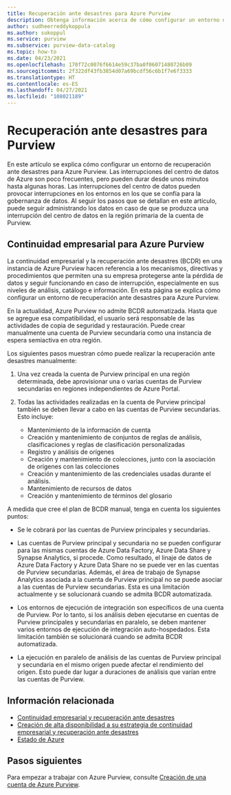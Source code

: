 ```yaml
---
title: Recuperación ante desastres para Azure Purview
description: Obtenga información acerca de cómo configurar un entorno de recuperación ante desastres para Azure Purview.
author: sudheerreddykoppula
ms.author: sukoppul
ms.service: purview
ms.subservice: purview-data-catalog
ms.topic: how-to
ms.date: 04/23/2021
ms.openlocfilehash: 170f72c0076f6614e59c37ba0f06071480726b09
ms.sourcegitcommit: 2f322df43fb3854d07a69bcdf56c6b1f7e6f3333
ms.translationtype: HT
ms.contentlocale: es-ES
ms.lasthandoff: 04/27/2021
ms.locfileid: "108021189"
---
```

# <a name="disaster-recovery-for-purview"></a>Recuperación ante desastres para Purview

En este artículo se explica cómo configurar un entorno de recuperación ante desastres para Azure Purview. Las interrupciones del centro de datos de Azure son poco frecuentes, pero pueden durar desde unos minutos hasta algunas horas. Las interrupciones del centro de datos pueden provocar interrupciones en los entornos en los que se confía para la gobernanza de datos. Al seguir los pasos que se detallan en este artículo, puede seguir administrando los datos en caso de que se produzca una interrupción del centro de datos en la región primaria de la cuenta de Purview.

## <a name="achieve-business-continuity-for-azure-purview"></a>Continuidad empresarial para Azure Purview

La continuidad empresarial y la recuperación ante desastres (BCDR) en una instancia de Azure Purview hacen referencia a los mecanismos, directivas y procedimientos que permiten una su empresa protegerse ante la pérdida de datos y seguir funcionando en caso de interrupción, especialmente en sus niveles de análisis, catálogo e información. En esta página se explica cómo configurar un entorno de recuperación ante desastres para Azure Purview.

En la actualidad, Azure Purview no admite BCDR automatizada. Hasta que se agregue esa compatibilidad, el usuario será responsable de las actividades de copia de seguridad y restauración. Puede crear manualmente una cuenta de Purview secundaria como una instancia de espera semiactiva en otra región.

Los siguientes pasos muestran cómo puede realizar la recuperación ante desastres manualmente:

1. Una vez creada la cuenta de Purview principal en una región determinada, debe aprovisionar una o varias cuentas de Purview secundarias en regiones independientes de Azure Portal. 

2. Todas las actividades realizadas en la cuenta de Purview principal también se deben llevar a cabo en las cuentas de Purview secundarias. Esto incluye: 

    - Mantenimiento de la información de cuenta
    - Creación y mantenimiento de conjuntos de reglas de análisis, clasificaciones y reglas de clasificación personalizadas
    - Registro y análisis de orígenes
    - Creación y mantenimiento de colecciones, junto con la asociación de orígenes con las colecciones
    - Creación y mantenimiento de las credenciales usadas durante el análisis.
    - Mantenimiento de recursos de datos
    - Creación y mantenimiento de términos del glosario


A medida que cree el plan de BCDR manual, tenga en cuenta los siguientes puntos: 

- Se le cobrará por las cuentas de Purview principales y secundarias. 

- Las cuentas de Purview principal y secundaria no se pueden configurar para las mismas cuentas de Azure Data Factory, Azure Data Share y Synapse Analytics, si procede.  Como resultado, el linaje de datos de Azure Data Factory y Azure Data Share no se puede ver en las cuentas de Purview secundarias. Además, el área de trabajo de Synapse Analytics asociada a la cuenta de Purview principal no se puede asociar a las cuentas de Purview secundarias. Esta es una limitación actualmente y se solucionará cuando se admita BCDR automatizada. 

- Los entornos de ejecución de integración son específicos de una cuenta de Purview. Por lo tanto, si los análisis deben ejecutarse en cuentas de Purview principales y secundarias en paralelo, se deben mantener varios entornos de ejecución de integración auto-hospedados. Esta limitación también se solucionará cuando se admita BCDR automatizada. 

- La ejecución en paralelo de análisis de las cuentas de Purview principal y secundaria en el mismo origen puede afectar el rendimiento del origen. Esto puede dar lugar a duraciones de análisis que varían entre las cuentas de Purview.   

## <a name="related-information"></a>Información relacionada

- [Continuidad empresarial y recuperación ante desastres](../best-practices-availability-paired-regions.md)
- [Creación de alta disponibilidad a su estrategia de continuidad empresarial y recuperación ante desastres](/azure/architecture/solution-ideas/articles/build-high-availability-into-your-bcdr-strategy)
- [Estado de Azure](https://status.azure.com/status)

## <a name="next-steps"></a>Pasos siguientes

Para empezar a trabajar con Azure Purview, consulte [Creación de una cuenta de Azure Purview](create-catalog-portal.md).
